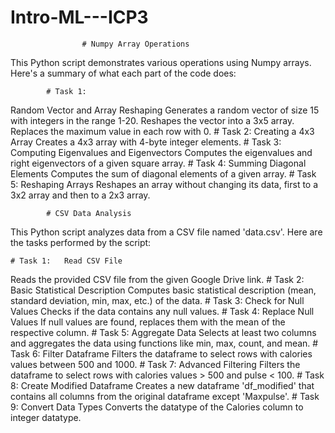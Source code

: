 # Intro-ML---ICP3

                    # Numpy Array Operations
  This Python script demonstrates various operations using Numpy arrays. Here's a summary of what each part of the code does:

			# Task 1: 
  Random Vector and Array Reshaping
  Generates a random vector of size 15 with integers in the range 1-20.
  Reshapes the vector into a 3x5 array.
  Replaces the maximum value in each row with 0.
			# Task 2: 
  Creating a 4x3 Array
  Creates a 4x3 array with 4-byte integer elements.
			# Task 3: 
  Computing Eigenvalues and Eigenvectors
  Computes the eigenvalues and right eigenvectors of a given square array.
			# Task 4: 
  Summing Diagonal Elements
  Computes the sum of diagonal elements of a given array.
			# Task 5: 
  Reshaping Arrays
  Reshapes an array without changing its data, first to a 3x2 array and then to a 2x3 array.


			# CSV Data Analysis
This Python script analyzes data from a CSV file named 'data.csv'. Here are the tasks performed by the script:

	# Task 1: 	Read CSV File
Reads the provided CSV file from the given Google Drive link.
	# Task 2: 	Basic Statistical Description
Computes basic statistical description (mean, standard deviation, min, max, etc.) of the data.
	# Task 3: 	Check for Null Values
Checks if the data contains any null values.
	# Task 4: 	Replace Null Values
If null values are found, replaces them with the mean of the respective column.
	# Task 5: 	Aggregate Data
Selects at least two columns and aggregates the data using functions like min, max, count, and mean.
	# Task 6: 	Filter Dataframe
Filters the dataframe to select rows with calories values between 500 and 1000.
	# Task 7: 	Advanced Filtering
Filters the dataframe to select rows with calories values > 500 and pulse < 100.
	# Task 8: 	Create Modified Dataframe
Creates a new dataframe 'df_modified' that contains all columns from the original dataframe except 'Maxpulse'.
	# Task 9: 	Convert Data Types
Converts the datatype of the Calories column to integer datatype.
